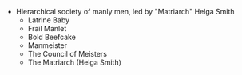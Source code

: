 - Hierarchical society of manly men, led by "Matriarch" Helga Smith
	- Latrine Baby
	- Frail Manlet
	- Bold Beefcake
	- Manmeister
	- The Council of Meisters
	- The Matriarch (Helga Smith)